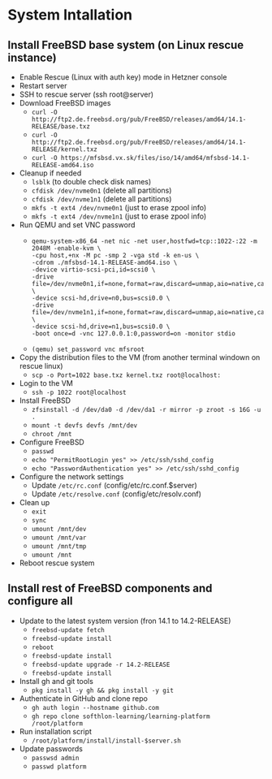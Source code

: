 # System Intallation

## Install FreeBSD base system (on Linux rescue instance)
 * Enable Rescue (Linux with auth key) mode in Hetzner console
 * Restart server
 * SSH to rescue server (ssh root@server)
 * Download FreeBSD images
   * ``curl -O http://ftp2.de.freebsd.org/pub/FreeBSD/releases/amd64/14.1-RELEASE/base.txz``
   * ``curl -O http://ftp2.de.freebsd.org/pub/FreeBSD/releases/amd64/14.1-RELEASE/kernel.txz``
   * ``curl -O https://mfsbsd.vx.sk/files/iso/14/amd64/mfsbsd-14.1-RELEASE-amd64.iso``
 * Cleanup if needed
   * ``lsblk`` (to double check disk names)
   * ``cfdisk /dev/nvme0n1`` (delete all partitions)
   * ``cfdisk /dev/nvme1n1`` (delete all partitions)
   * ``mkfs -t ext4 /dev/nvme0n1`` (just to erase zpool info)
   * ``mkfs -t ext4 /dev/nvme1n1`` (just to erase zpool info)
 * Run QEMU and set VNC password
   * ```
     qemu-system-x86_64 -net nic -net user,hostfwd=tcp::1022-:22 -m 2048M -enable-kvm \
     -cpu host,+nx -M pc -smp 2 -vga std -k en-us \
     -cdrom ./mfsbsd-14.1-RELEASE-amd64.iso \
     -device virtio-scsi-pci,id=scsi0 \
     -drive file=/dev/nvme0n1,if=none,format=raw,discard=unmap,aio=native,cache=none,id=n0 \
     -device scsi-hd,drive=n0,bus=scsi0.0 \
     -drive file=/dev/nvme1n1,if=none,format=raw,discard=unmap,aio=native,cache=none,id=n1 \
     -device scsi-hd,drive=n1,bus=scsi0.0 \
     -boot once=d -vnc 127.0.0.1:0,password=on -monitor stdio
     ```
   * ```(qemu) set_password vnc mfsroot```
 * Copy the distribution files to the VM (from another terminal windown on rescue linux)
   * ``scp -o Port=1022 base.txz kernel.txz root@localhost:``
 * Login to the VM
   * ``ssh -p 1022 root@localhost``
 * Install FreeBSD
   * ``zfsinstall -d /dev/da0 -d /dev/da1 -r mirror -p zroot -s 16G -u .``
   * ``mount -t devfs devfs /mnt/dev``
   * ``chroot /mnt``
 * Configure FreeBSD
   * ``passwd``
   * ``echo "PermitRootLogin yes" >> /etc/ssh/sshd_config``
   * ``echo "PasswordAuthentication yes" >> /etc/ssh/sshd_config``
 * Configure the network settings
   * Update ``/etc/rc.conf`` (config/etc/rc.conf.$server)
   * Update ``/etc/resolve.conf`` (config/etc/resolv.conf)
 * Clean up
   * ``exit``
   * ``sync``
   * ``umount /mnt/dev``
   * ``umount /mnt/var``
   * ``umount /mnt/tmp``
   * ``umount /mnt``
 * Reboot rescue system

## Install rest of FreeBSD components and configure all
 * Update to the latest system version (fron 14.1 to 14.2-RELEASE)
   * ``freebsd-update fetch``
   * ``freebsd-update install``
   * ``reboot``
   * ``freebsd-update install``
   * ``freebsd-update upgrade -r 14.2-RELEASE``
   * ``freebsd-update install``
 * Install gh and git tools
   * ``pkg install -y gh && pkg install -y git``
 * Authenticate in GitHub and clone repo
   * ``gh auth login --hostname github.com``
   * ``gh repo clone softhlon-learning/learning-platform /root/platform``
 * Run installation script
   * ``/root/platform/install/install-$server.sh``
 * Update passwords
   * ``passwsd admin``
   * ``passwd platform``
